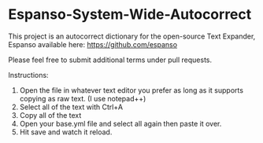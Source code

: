 # Espanso-System-Wide-Autocorrect 

This project is an autocorrect dictionary for the open-source Text Expander, Espanso available here: https://github.com/espanso 

Please feel free to submit additional terms under pull requests. 

Instructions: 

1. Open the file in whatever text editor you prefer as long as it supports copying as raw text. (I use notepad++) 
2. Select all of the text with Ctrl+A 
3. Copy all of the text 
5. Open your base.yml file and select all again then paste it over. 
6. Hit save and watch it reload. 


